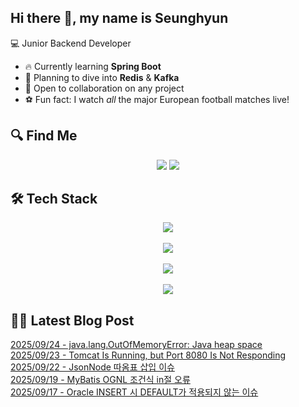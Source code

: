 

## Hi there 👋, my name is Seunghyun

💻 Junior Backend Developer

- 🔥 Currently learning **Spring Boot**
- 🌊 Planning to dive into **Redis** & **Kafka**
- 🤝 Open to collaboration on any project
- ⚽ Fun fact: I watch *all* the major European football matches live!

## 🔍 Find Me

<p align="center">
  <a href="https://velog.io/@cojoop"><img src="https://img.shields.io/badge/Velog-20C997?style=for-the-badge&logo=velog&logoColor=white&link=https://velog.io/@cojoop"/></a>
  <a href="mailto:tmdgus8779@gmail.com"><img src="https://img.shields.io/badge/Gmail-d14836?style=for-the-badge&logo=Gmail&logoColor=white&link=mailto:tmdgus8779@gmail.com"/></a>
</p>

## 🛠️ Tech Stack

<div align="center">
  <img src="https://go-skill-icons.vercel.app/api/icons?i=html,css,bootstrap,js,jquery" />
</div>
&nbsp;
<div align="center">
  <img src="https://go-skill-icons.vercel.app/api/icons?i=py,java,flask,spring,mysql,oracle" />
</div>
&nbsp;
<div align="center">
  <img src="https://skillicons.dev/icons?i=docker,git,github,ubuntu" />
</div>
&nbsp;
<div align="center">
  <img src="https://go-skill-icons.vercel.app/api/icons?i=dbeaver,eclipse,idea,vscode,vim,postman" />
</div>

## ✍🏻 Latest Blog Post

[2025/09/24 - java.lang.OutOfMemoryError: Java heap space](https://velog.io/@cojoop/java.lang.OutOfMemoryError-Java-heap-space) <br/>
[2025/09/23 - Tomcat Is Running, but Port 8080 Is Not Responding](https://velog.io/@cojoop/Tomcat-Is-Running-but-Port-8080-Is-Not-Responding) <br/>
[2025/09/22 - JsonNode 따옴표 삽입 이슈](https://velog.io/@cojoop/JsonNode-%EB%94%B0%EC%98%B4%ED%91%9C-%EC%82%BD%EC%9E%85-%EC%9D%B4%EC%8A%88) <br/>
[2025/09/19 - MyBatis OGNL 조건식 in절 오류](https://velog.io/@cojoop/MyBatis-OGNL-%EC%A1%B0%EA%B1%B4%EC%8B%9D-in%EC%A0%88-%EC%98%A4%EB%A5%98) <br/>
[2025/09/17 - Oracle INSERT 시 DEFAULT가 적용되지 않는 이슈](https://velog.io/@cojoop/Oracle-INSERT-%EC%8B%9C-DEFAULT%EA%B0%80-%EC%A0%81%EC%9A%A9%EB%90%98%EC%A7%80-%EC%95%8A%EB%8A%94-%EC%9D%B4%EC%8A%88) <br/>
